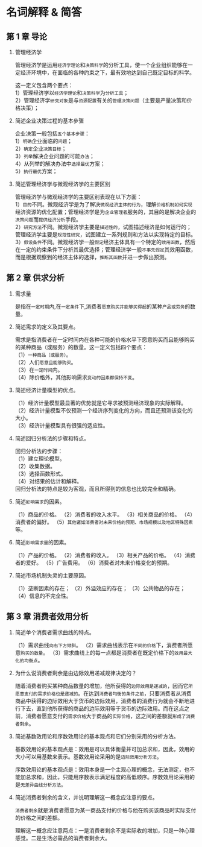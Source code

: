 # 名词解释 & 简答

## 第 1 章 导论

1. 管理经济学

   管理经济学是运用`经济学理论`和`决策科学`的分析工具，使一个企业组织能够在一定经济环境中，在面临的各种约束之下，最有效地达到自己既定目标的科学。

   这一定义包含两个要点：  
   1）管理经济学以`经济学理论`和`决策科学`为`分析工具`；  
   2）管理经济学`研究对象`是与`资源配置`有关的`管理决策问题`（主要是产量决策和价格决策）；

2. 简述企业决策过程的基本步骤

   企业决策一般包括`五个基本步骤`：  
   1）`明确`企业面临的`问题`；  
   2）`确定`企业`决策目标`；  
   3）`列举`解决企业问题的可能`办法`；  
   4）从列举的解决办法中`选择最优`方案；  
   5）`执行最优`方案；

3. 简述管理经济学与微观经济学的主要区别

   管理经济学与微观经济学的主要区别表现在以下方面：  
   1）`目的`不同。微观经济学是为了解决`微观经济主体的行为`，理解`价格机制如何实现`经济资源的优化配置；管理经济学是为`企业管理者`服务的，其目的是解决企业的`决策问题`而`提供经济分析`手段。  
   2）`研究方法`不同。微观经济学主要是`描述性的`，试图描述经济是如何运行的；管理经济学主要是`规范性研究`，试图建立一系列规则和方法以实现特定的目标。  
   3）`假设条件`不同。微观经济学一般`假定`经济主体具有一个特定的`效用函数`，然后在一定的约束条件下分析其最优选择；管理经济学一般`不事先假定`其效用函数，而是根据观察到的经济主体的选择，`推断其函数`并进一步做出预测。

## 第 2 章 供求分析

1. 需求量

   是指在`一定时期`内,在`一定条件`下,消费者`愿意购买并能够买得起`的某种`产品或劳务`的数量。

2. 简述需求的定义及其要点。

   需求是指消费者在一定时间内在各种可能的价格水平下愿意购买而且能够购买的某种商品（或服务）的数量。这一定义包括四个要点：  
   （1）`一种商品（或服务）`。  
   （2）人们`愿意且能够购买`。  
   （3）在`一定时间`内。  
   （4）除价格外，其他影响需求`变动的因素都保持不变`。

3. 简述经济计量模型的优点。

   （1）经济计量模型最显著的优势就是它寻求被预测经济现象的实际解释。  
   （2）经济计量模型不仅预测一个经济序列变化的方向，而且还预测该变化的大小。  
   （3）经济计量模型具有很强的适应性。

4. 简述回归分析法的步骤和特点。

   回归分析法的步骤：  
   （1）建立理论模型。  
   （2）收集数据。  
   （3）选择函数形式。  
   （4）对结果的估计和解释。  
   回归分析法的特点是较为客观，而且所得到的信息也比较完全和精确。

5. 简述`影响需求`的因素。

   （1）商品的价格。
   （2）消费者的收入水平。
   （3）相关商品的价格。
   （4）消费者的偏好。
   （5）`其他诸如消费者对未来价格的预期、市场规模以及地区特殊因素`等。

6. 简述`影响需求量`的因素。

   （1）产品的价格。
   （2）消费者的收入。
   （3）相关产品的价格。
   （4）消费者的爱好。
   （5）广告费用。
   （6）消费者对未来价格变化的预期。

7. 简述市场机制失灵的主要原因。

   （1）垄断因素的存在；
   （2）外溢效应的存在；
   （3）公共物品的存在；
   （4）信息的不完全性。

## 第 3 章 消费者效用分析

1. 简述单个消费者需求曲线的特点。

   （1）需求曲线`向右下方倾斜`。
   （2）需求曲线表示在`不同的价格`下，消费者所愿意`购买的数量`。
   （3）需求曲线上的每一点都是消费者在既定价格下的`效用最大化的均衡点`。

2. 为什么说消费者剩余是由边际效用递减规律决定的？

   随着消费者购买某种商品数量的增加，他所获得的`边际效用是递减的`，因而它`所愿意支付的需求价格也是递减的`。在达到`消费者均衡的条件之前`，只要消费者从消费商品中获得的边际效用大于货币的边际效用，消费者的消费行为就会不断地进行下去，直到他所获得的商品的边际效用等于货币的边际效用。而在这点之前，消费者愿意支付的`需求价格`大于商品的`实际价格`，这之间的差额就`形成了消费者剩余`。

3. 简述基数效用论和序数效用论的基本观点和它们分别采用的分析方法。

   基数效用论的基本观点是：效用是可以具体衡量并可加总求和，因此，效用的大小可以用基数来表示。基数效用论采用的是`边际效用分析方法`。

   序数效用论的基本观点是：效用本身是一个主观心理的概念，无法测定，也不能加总求和，因此，只能用序数表示满足程度的高低顺序。序数效用论采用的是`无差异曲线分析方法`。

4. 简述消费者剩余的含义，并说明理解这一概念应注意的要点。

   `消费者剩余`就是消费者愿意为某一商品支付的价格与他在购买该商品时实际支付的价格之间的差额。

   理解这一概念应注意两点：一是消费者剩余不是实际收的增加，只是一种心理感觉。二是生活必需品的消费者剩余大。
